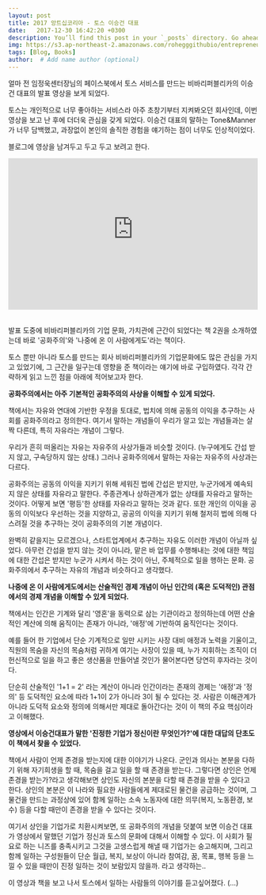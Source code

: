```yaml
---
layout: post
title: 2017 앙트십코리아 - 토스 이승건 대표
date:   2017-12-30 16:42:20 +0300
description: You’ll find this post in your `_posts` directory. Go ahead and edit it and re-build the site to see your changes. # Add post description (optional)
img: https://s3.ap-northeast-2.amazonaws.com/rohegggithubio/entrepreneur.jpg # Add image post (optional)
tags: [Blog, Books]
author:  # Add name author (optional)
---
```


얼마 전 임정욱센터장님의 페이스북에서 토스 서비스를 만드는 비바리퍼블리카의 이승건 대표의 발표 영상을 보게 되었다.

토스는 개인적으로 너무 좋아하는 서비스라 아주 초창기부터 지켜봐오던 회사인데, 이번 영상을 보고 난 후에 더더욱 관심을 갖게 되었다.
이승건 대표의 말하는 Tone&Manner가 너무 담백했고, 과장없이 본인의 솔직한 경험을 얘기하는 점이 너무도 인상적이었다.

블로그에 영상을 남겨두고 두고 두고 보려고 한다.

<p align="center"><iframe src='http://serviceapi.rmcnmv.naver.com/flash/outKeyPlayer.nhn?vid=8F18C336DBB7E77C84708BCD56F24A4E0B38&outKey=V127dce72828afcdba60aed51fd7a4a9ac4e9f372331dd8d3b2c1ed51fd7a4a9ac4e9&controlBarMovable=true&jsCallable=true&isAutoPlay=true&skinName=tvcast_white' frameborder='no' scrolling='no' marginwidth='0' marginheight='0' WIDTH='100%' HEIGHT='306' allowfullscreen></iframe></p>

<br>
발표 도중에 비바리퍼블리카의 기업 문화, 가치관에 근간이 되었다는 책 2권을 소개하였는데 바로 '공화주의'와 '나중에 온 이 사람에게도'라는 책이다.

토스 뿐만 아니라 토스를 만드는 회사 비바리퍼블리카의 기업문화에도 많은 관심을 가지고 있었기에, 그 근간을 일구는데 영향을 준 책이라는 얘기에 바로 구입하였다.
각각 간략하게 읽고 느낀 점을 아래에 적어보고자 한다.

<b>공화주의에서는 아주 기본적인 공화주의의 사상을 이해할 수 있게 되었다.</b>

책에서는 자유와 연대에 기반한 우정을 토대로, 법치에 의해 공동의 이익을 추구하는 사회를 공화주의라고 정의한다. 여기서 말하는 개념들이 우리가 알고 있는 개념들과는 살짝 다른데, 특히 자유라는 개념이 그렇다.

우리가 흔히 떠올리는 자유는 자유주의 사상가들과 비슷할 것이다. (누구에게도 간섭 받지 않고, 구속당하지 않는 상태.) 그러나 공화주의에서 말하는 자유는 자유주의 사상과는 다르다.

공화주의는 공동의 이익을 지키기 위해 세워진 법에 간섭은 받지만, 누군가에게 예속되지 않은 상태를 자유라고 말한다. 주종관계나 상하관계가 없는 상태를 자유라고 말하는 것이다. 어떻게 보면 '평등'한 상태를 자유라고 말하는 것과 같다. 또한 개인의 이익을 공동의 이익보다 우선하는 것을 지양하고, 공공의 이익을 지키기 위해 철저히 법에 의해 다스려질 것을 추구하는 것이 공화주의의 기본 개념이다.

완벽히 같을지는 모르겠으나, 스타트업계에서 추구하는 자유도 이러한 개념이 아닐까 싶었다. 아무런 간섭을 받지 않는 것이 아니라, 맡은 바 업무를 수행해내는 것에 대한 책임에 대한 간섭은 받지만 누군가 시켜서 하는 것이 아닌, 주체적으로 일을 행하는 문화. 공화주의에서 추구하는 자유의 개념과 비슷하다고 생각했다.  


<b>나중에 온 이 사람에게도에서는 산술적인 경제 개념이 아닌 인간의 (혹은 도덕적인) 관점에서의 경제 개념을 이해할 수 있게 되었다.</b>

책에서는 인간은 기계와 달리 '영혼'을 동력으로 삼는 기관이라고 정의하는데 어떤 산술적인 계산에 의해 움직이는 존재가 아니라, '애정'에 기반하여 움직인다는 것이다.

예를 들어 한 기업에서 단순 기계적으로 일만 시키는 사장 대비 애정과 노력을 기울이고, 직원의 목숨을 자신의 목숨처럼 귀하게 여기는 사장이 있을 때, 누가 지휘하는 조직이 더 헌신적으로 일을 하고 좋은 생산품을 만들어낼 것인가 물어본다면 당연히 후자라는 것이다.

단순히 산술적인 '1+1 = 2' 라는 계산이 아니라 인간이라는 존재의 경제는 '애정'과 '정의' 등 도덕적인 요소에 따라 1+1이 2가 아니라 3이 될 수 있다는 것. 사람은 이해관계가 아니라 도덕적 요소와 정의에 의해서만 제대로 돌아간다는 것이 이 책의 주요 핵심이라고 이해했다.

<b>영상에서 이승건대표가 말한 '진정한 기업가 정신이란 무엇인가?'에 대한 대답의 단초도 이 책에서 찾을 수 있었다.</B>

책에서 사람이 언제 존경을 받는지에 대한 이야기가 나온다. 군인과 의사는 본분을 다하기 위해 자기희생을 할 때, 목숨을 걸고 일을 할 때 존경을 받는다. 그렇다면 상인은 언제 존경을 받는가?라고 생각해보면 상인도 자신의 본분을 다할 때 존경을 받을 수 있다고 한다. 상인의 본분은 이 나라와 필요한 사람들에게 제대로된 물건을 공급하는 것이며, 그 물건을 만드는 과정상에 있어 함께 일하는 소속 노동자에 대한 의무(복지, 노동환경, 보수) 등을 다할 때만이 존경을 받을 수 있다는 것이다.

여기서 상인을 기업가로 치환시켜보면, 또 공화주의의 개념을 덧붙여 보면 이승건 대표가 영상에서 말했던 기업가 정신과 토스의 문화에 대해서 이해할 수 있다. 이 사회가 필요로 하는 니즈를 충족시키고 그것을 고생스럽게 해낼 때 기업가는 숭고해지며, 그리고 함께 일하는 구성원들이 단순 월급, 복지, 보상이 아니라 참여감, 꿈, 목표, 행복 등을 느낄 수 있을 때만이 진정 일하는 것이 보람있지 않을까. 라고 생각하는..

이 영상과 책을 보고 나서 토스에서 일하는 사람들의 이야기를 듣고싶어졌다. (...)
